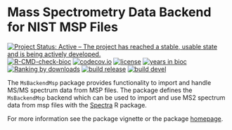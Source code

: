 # Mass Spectrometry Data Backend for NIST MSP Files

[![Project Status: Active – The project has reached a stable, usable state and is being actively developed.](https://www.repostatus.org/badges/latest/active.svg)](https://www.repostatus.org/#active)
[![R-CMD-check-bioc](https://github.com/RforMassSpectrometry/MsBackendMsp/workflows/R-CMD-check-bioc/badge.svg)](https://github.com/RforMassSpectrometry/MsBackendMsp/actions?query=workflow%3AR-CMD-check-bioc)
[![codecov.io](http://codecov.io/github/rformassspectrometry/MsBackendMsp/coverage.svg?branch=master)](http://codecov.io/github/rformassspectrometry/MsBackendMsp?branch=master)
[![license](https://img.shields.io/badge/license-Artistic--2.0-brightgreen.svg)](https://opensource.org/licenses/Artistic-2.0)
[![years in bioc](http://bioconductor.org/shields/years-in-bioc/MsBackendMsp.svg)](https://bioconductor.org/packages/release/bioc/html/MsBackendMsp.html)
[![Ranking by downloads](http://bioconductor.org/shields/downloads/release/MsBackendMsp.svg)](https://bioconductor.org/packages/stats/bioc/MsBackendMsp/)
[![build release](http://bioconductor.org/shields/build/release/bioc/MsBackendMsp.svg)](https://bioconductor.org/checkResults/release/bioc-LATEST/MsBackendMsp/)
[![build devel](http://bioconductor.org/shields/build/devel/bioc/MsBackendMsp.svg)](https://bioconductor.org/checkResults/devel/bioc-LATEST/MsBackendMsp/)

The `MsBackendMsp` package provides functionality to import and handle
MS/MS spectrum data from MSP files.
The package defines the `MsBackendMsp` backend which can be used to
import and use MS2 spectrum data from msp files with the
[Spectra](https://github.com/rformassspectrometry/Spectra) R package.

For more information see the package vignette or the package [homepage](https://rformassspectrometry.github.io/MsBackendMsp).
